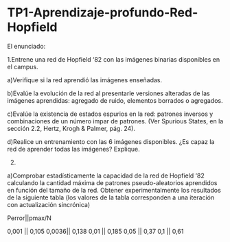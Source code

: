 # TP1-Aprendizaje-profundo-Red-Hopfield
El enunciado: 

1.Entrene una red de Hopfield ‘82 con las imágenes binarias disponibles en el campus.

a)Verifique si la red aprendió las imágenes enseñadas.

b)Evalúe la evolución de la red al presentarle versiones alteradas de las imágenes aprendidas: agregado de ruido, elementos borrados o agregados.

c)Evalúe la existencia de estados espurios en la red: patrones inversos y combinaciones de un número impar de patrones. (Ver Spurious States, en la sección 2.2, Hertz, Krogh & Palmer, pág. 24).

d)Realice un entrenamiento con las 6 imágenes disponibles. ¿Es capaz la red de aprender todas las imágenes? Explique.

2.
a)Comprobar estadísticamente la capacidad de la red de Hopfield ‘82 calculando la cantidad máxima de patrones pseudo-aleatorios aprendidos en función del tamaño de la red. Obtener experimentalmente los resultados de la siguiente tabla (los valores de la tabla corresponden a una iteración con actualización sincrónica)

Perror||pmax/N

0,001 || 0,105
0,0036|| 0,138 
0,01  || 0,185
0,05  || 0,37
0,1   || 0,61

